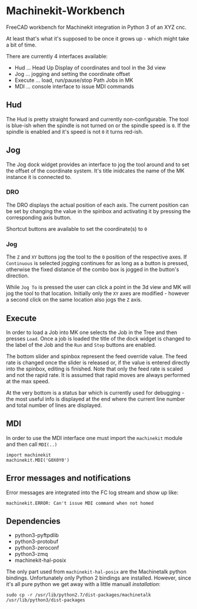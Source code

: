 # Machinekit-Workbench
FreeCAD workbench for Machinekit integration in Python 3 of an XYZ cnc.

At least that's what it's supposed to be once it grows up - which might take a bit of time.

There are currently 4 interfaces available:
* Hud     ... Head Up Display of coordinates and tool in the 3d view
* Jog     ... jogging and setting the coordinate offset
* Execute ... load, run/pause/stop Path Jobs in MK
* MDI     ... console interface to issue MDI commands

## Hud
The Hud is pretty straight forward and currently non-configurable. The tool is blue-ish when the spindle
is not turned on or the spindle speed is `0`. If the spindle is enabled and it's speed is not `0` it turns
red-ish.

## Jog
The Jog dock widget provides an interface to jog the tool around and to set the offset of the coordinate system.
It's title inidcates the name of the MK instance it is connected to.

### DRO
The DRO displays the actual position of each axis. The current position can be set by changing the value in the
spinbox and activating it by pressing the corresponding axis button.

Shortcut buttons are available to set the coordinate(s) to `0`

### Jog
The `Z` and `XY` buttons jog the tool to the `0` position of the respective axes. If `Continuous` is selected
jogging continues for as long as a button is pressed, otherwise the fixed distance of the combo box is jogged
in the button's direction.

While `Jog To` is pressed the user can click a point in the 3d view and MK will jog the tool to that location.
Initially only the `XY` axes are modified - however a second click on the same location also jogs the `Z` axis.

## Execute
In order to load a Job into MK one selects the Job in the Tree and then presses `Load`. Once a job is loaded
the title of the dock widget is changed to the label of the Job and the `Run` and `Step` buttons are enabled.

The bottom slider and spinbox represent the feed override value. The feed rate is changed once the slider is
released or, if the value is entered directly into the spinbox, editing is finished. Note that only the feed
rate is scaled and not the rapid rate. It is assumed that rapid moves are always performed at the max speed.

At the very bottom is a status bar which is currently used for debugging - the most useful info is displayed
at the end where the current line number and total number of lines are displayed.

## MDI
In order to use the MDI interface one must import the `machinekit` module and then call `MDI(..)`
```
import machinekit
machinekit.MDI('G0X0Y0')
```

## Error messages and notifications
Error messages are integrated into the FC log stream and show up like:
```
machinekit.ERROR: Can't issue MDI command when not homed
```

## Dependencies
* python3-pyftpdlib
* python3-protobuf
* python3-zeroconf
* python3-zmq
* machinekit-hal-posix

The only part used from `machinekit-hal-posix` are the Machinetalk python bindings. Unfortunately only
Python 2 bindings are installed. However, since it's all pure python we get away with a little manuall _installation_:

```
sudo cp -r /usr/lib/python2.7/dist-packages/machinetalk /usr/lib/python3/dist-packages
```

